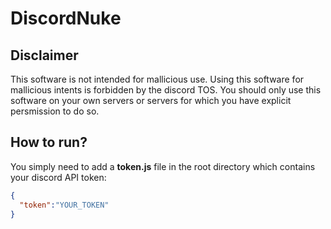 # DiscordNuke

## Disclaimer
This software is not intended for mallicious use.
Using this software for mallicious intents is forbidden by the discord TOS. You should only use this software on your own servers
or servers for which you have explicit persmission to do so. 

## How to run?
You simply need to add a **token.js** file in the root directory which contains your discord API token:
```json
{
  "token":"YOUR_TOKEN"
}
```
